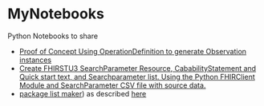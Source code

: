 # MyNotebooks
Python Notebooks to share

- [Proof of Concept Using OperationDefinition to generate Observation instances](OD/obsdef.ipynb)
- [Create FHIRSTU3 SearchParameter Resource, CababilityStatement and Quick start text, and Searchparameter list. Using the Python FHIRClient Module and SearchParameter CSV file with source data.](SP/SearchParameterMaker.ipynb)
- [package list maker](SP/SearchParameterMaker.ipynb)) as described [here]()
